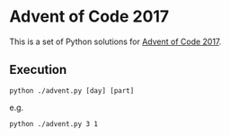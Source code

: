 # Advent of Code 2017
This is a set of Python solutions for [Advent of Code 2017](https://adventofcode.com/2017/).

## Execution
`python ./advent.py [day] [part]`

e.g.

`python ./advent.py 3 1`